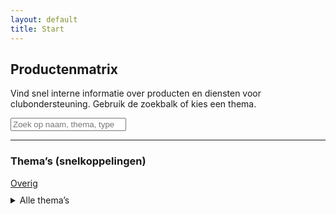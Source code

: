 ```yaml
---
layout: default
title: Start
---
```


<section class="hero">
  <h1>Productenmatrix</h1>
  <p>Vind snel interne informatie over producten en diensten voor clubondersteuning. Gebruik de zoekbalk of kies een thema.</p>
  <div class="search-wrap">
    <input id="globalSearch" type="search" placeholder="Zoek op naam, thema, type of tags…">
  </div>
</section>

<div id="globalResults" class="grid" style="margin-top:12px"></div>

<hr>

### Thema’s (snelkoppelingen)
<div class="theme-grid">
<a class="btn-theme" href="{{ '/thema/' | relative_url }}overig/">Overig</a>

</div>

<details style="margin-top:10px">
  <summary>Alle thema’s</summary>
  <ul>
<li><a href="{{ '/thema/' | relative_url }}overig/">Overig</a></li>

  </ul>
</details>
